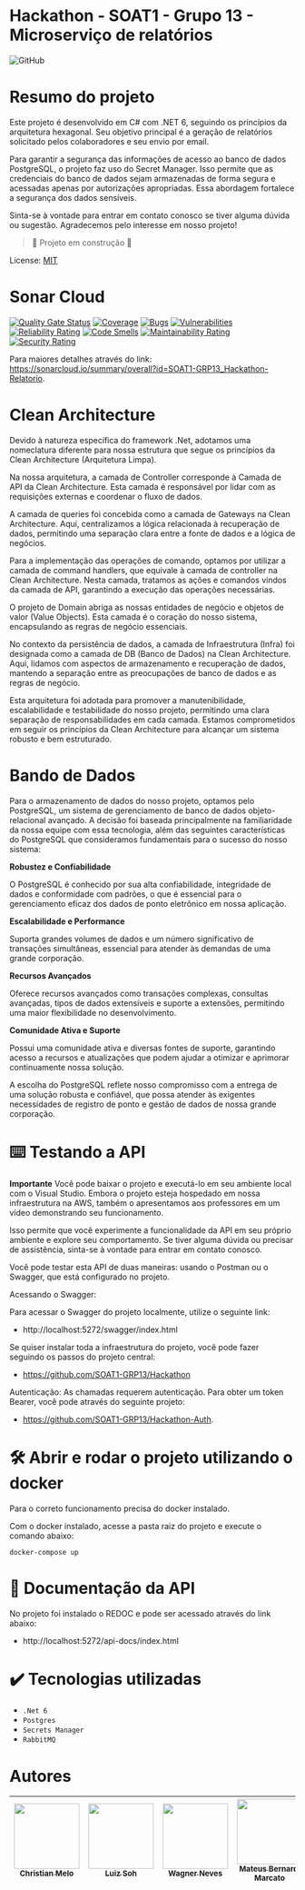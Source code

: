 ﻿<h1>  Hackathon - SOAT1 - Grupo 13 - Microserviço de relatórios </h1>

![GitHub](https://img.shields.io/github/license/dropbox/dropbox-sdk-java)

# Resumo do projeto

Este projeto é desenvolvido em C# com .NET 6, seguindo os princípios da arquitetura hexagonal. Seu objetivo principal é a geração de relatórios solicitado pelos colaboradores e seu envio por email.

Para garantir a segurança das informações de acesso ao banco de dados PostgreSQL, o projeto faz uso do Secret Manager. Isso permite que as credenciais do banco de dados sejam armazenadas de forma segura e acessadas apenas por autorizações apropriadas. Essa abordagem fortalece a segurança dos dados sensíveis.


Sinta-se à vontade para entrar em contato conosco se tiver alguma dúvida ou sugestão. Agradecemos pelo interesse em nosso projeto!


> :construction: Projeto em construção :construction:

License: [MIT](License.txt)

# Sonar Cloud
[![Quality Gate Status](https://sonarcloud.io/api/project_badges/measure?project=SOAT1-GRP13_Hackathon-Relatorio&metric=alert_status)](https://sonarcloud.io/summary/new_code?id=SOAT1-GRP13_Hackathon-Relatorio) [![Coverage](https://sonarcloud.io/api/project_badges/measure?project=SOAT1-GRP13_Hackathon-Relatorio&metric=coverage)](https://sonarcloud.io/summary/new_code?id=SOAT1-GRP13_Hackathon-Relatorio) [![Bugs](https://sonarcloud.io/api/project_badges/measure?project=SOAT1-GRP13_Hackathon-Relatorio&metric=bugs)](https://sonarcloud.io/summary/new_code?id=SOAT1-GRP13_Hackathon-Relatorio) [![Vulnerabilities](https://sonarcloud.io/api/project_badges/measure?project=SOAT1-GRP13_Hackathon-Relatorio&metric=vulnerabilities)](https://sonarcloud.io/summary/new_code?id=SOAT1-GRP13_Hackathon-Relatorio) [![Reliability Rating](https://sonarcloud.io/api/project_badges/measure?project=SOAT1-GRP13_Hackathon-Relatorio&metric=reliability_rating)](https://sonarcloud.io/summary/new_code?id=SOAT1-GRP13_Hackathon-Relatorio) [![Code Smells](https://sonarcloud.io/api/project_badges/measure?project=SOAT1-GRP13_Hackathon-Relatorio&metric=code_smells)](https://sonarcloud.io/summary/new_code?id=SOAT1-GRP13_Hackathon-Relatorio) [![Maintainability Rating](https://sonarcloud.io/api/project_badges/measure?project=SOAT1-GRP13_Hackathon-Relatorio&metric=sqale_rating)](https://sonarcloud.io/summary/new_code?id=SOAT1-GRP13_Hackathon-Relatorio) [![Security Rating](https://sonarcloud.io/api/project_badges/measure?project=SOAT1-GRP13_Hackathon-Relatorio&metric=security_rating)](https://sonarcloud.io/summary/new_code?id=SOAT1-GRP13_Hackathon-Relatorio)

Para maiores detalhes através do link: https://sonarcloud.io/summary/overall?id=SOAT1-GRP13_Hackathon-Relatorio.

# Clean Architecture

Devido à natureza específica do framework .Net, adotamos uma nomeclatura diferente para nossa estrutura que segue os princípios da Clean Architecture (Arquitetura Limpa).

Na nossa arquitetura, a camada de Controller corresponde à Camada de API da Clean Architecture. Esta camada é responsável por lidar com as requisições externas e coordenar o fluxo de dados.

A camada de queries foi concebida como a camada de Gateways na Clean Architecture. Aqui, centralizamos a lógica relacionada à recuperação de dados, permitindo uma separação clara entre a fonte de dados e a lógica de negócios.

Para a implementação das operações de comando, optamos por utilizar a camada de command handlers, que equivale à camada de controller na Clean Architecture. Nesta camada, tratamos as ações e comandos vindos da camada de API, garantindo a execução das operações necessárias.

O projeto de Domain abriga as nossas entidades de negócio e objetos de valor (Value Objects). Esta camada é o coração do nosso sistema, encapsulando as regras de negócio essenciais.

No contexto da persistência de dados, a camada de Infraestrutura (Infra) foi designada como a camada de DB (Banco de Dados) na Clean Architecture. Aqui, lidamos com aspectos de armazenamento e recuperação de dados, mantendo a separação entre as preocupações de banco de dados e as regras de negócio.

Esta arquitetura foi adotada para promover a manutenibilidade, escalabilidade e testabilidade do nosso projeto, permitindo uma clara separação de responsabilidades em cada camada. Estamos comprometidos em seguir os princípios da Clean Architecture para alcançar um sistema robusto e bem estruturado.

# Bando de Dados

Para o armazenamento de dados do nosso projeto, optamos pelo PostgreSQL, um sistema de gerenciamento de banco de dados objeto-relacional avançado. A decisão foi baseada principalmente na familiaridade da nossa equipe com essa tecnologia, além das seguintes características do PostgreSQL que consideramos fundamentais para o sucesso do nosso sistema:

**Robustez e Confiabilidade**

O PostgreSQL é conhecido por sua alta confiabilidade, integridade de dados e conformidade com padrões, o que é essencial para o gerenciamento eficaz dos dados de ponto eletrônico em nossa aplicação.

**Escalabilidade e Performance**

Suporta grandes volumes de dados e um número significativo de transações simultâneas, essencial para atender às demandas de uma grande corporação.

**Recursos Avançados**

Oferece recursos avançados como transações complexas, consultas avançadas, tipos de dados extensíveis e suporte a extensões, permitindo uma maior flexibilidade no desenvolvimento.

**Comunidade Ativa e Suporte**

Possui uma comunidade ativa e diversas fontes de suporte, garantindo acesso a recursos e atualizações que podem ajudar a otimizar e aprimorar continuamente nossa solução.

A escolha do PostgreSQL reflete nosso compromisso com a entrega de uma solução robusta e confiável, que possa atender às exigentes necessidades de registro de ponto e gestão de dados de nossa grande corporação.

# ⌨️ Testando a API

**Importante**
Você pode baixar o projeto e executá-lo em seu ambiente local com o Visual Studio. Embora o projeto esteja hospedado em nossa infraestrutura na AWS, também o apresentamos aos professores em um vídeo demonstrando seu funcionamento.

Isso permite que você experimente a funcionalidade da API em seu próprio ambiente e explore seu comportamento. Se tiver alguma dúvida ou precisar de assistência, sinta-se à vontade para entrar em contato conosco.

Você pode testar esta API de duas maneiras: usando o Postman ou o Swagger, que está configurado no projeto.

Acessando o Swagger:

Para acessar o Swagger do projeto localmente, utilize o seguinte link:
- http://localhost:5272/swagger/index.html

Se quiser instalar toda a infraestrutura do projeto, você pode fazer seguindo os passos do projeto central:
- https://github.com/SOAT1-GRP13/Hackathon

Autenticação:
As chamadas requerem autenticação. Para obter um token Bearer, você pode através do seguinte projeto: 
- https://github.com/SOAT1-GRP13/Hackathon-Auth.

# 🛠️ Abrir e rodar o projeto utilizando o docker

Para o correto funcionamento precisa do docker instalado.

Com o docker instalado, acesse a pasta raiz do projeto e execute o comando abaixo: 

```shell
docker-compose up
```

# 📒 Documentação da API

No projeto foi instalado o REDOC e pode ser acessado através do link abaixo:

- http://localhost:5272/api-docs/index.html

# ✔️ Tecnologias utilizadas

- ``.Net 6``
- ``Postgres``
- ``Secrets Manager``
- ``RabbitMQ``


# Autores

| [<img src="https://avatars.githubusercontent.com/u/28829303?s=400&v=4" width=115><br><sub>Christian Melo</sub>](https://github.com/christiandmelo) |  [<img src="https://avatars.githubusercontent.com/u/89987201?v=4" width=115><br><sub>Luiz Soh</sub>](https://github.com/luiz-soh) |  [<img src="https://avatars.githubusercontent.com/u/21027037?v=4" width=115><br><sub>Wagner Neves</sub>](https://github.com/nevesw) |  [<img src="https://avatars.githubusercontent.com/u/34692183?v=4" width=115><br><sub>Mateus Bernardi Marcato</sub>](https://github.com/xXMateus97Xx) |
| :---: | :---: | :---: | :---: |
